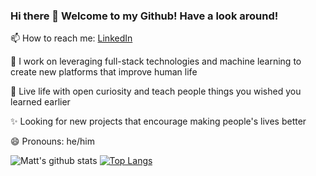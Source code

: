 ### Hi there 👋 Welcome to my Github! Have a look around!

<!--
**Snooder/Snooder** is a ✨ _special_ ✨ repository because its `README.md` (this file) appears on your GitHub profile.

Here are some ideas to get you started:

- 🔭 I’m currently working on ...
- 🌱 I’m currently learning ...
- 👯 I’m looking to collaborate on ...
- 🤔 I’m looking for help with ...
- 💬 Ask me about ...
- 📫 How to reach me: ...
- 😄 Pronouns: ...
- ⚡ Fun fact: ...
-->
📫 How to reach me: [LinkedIn](https://www.linkedin.com/in/mattcsnyder/)

🔭 I work on leveraging full-stack technologies and machine learning to create new platforms that improve human life

💬 Live life with open curiosity and teach people things you wished you learned earlier

✨ Looking for new projects that encourage making people's lives better 

😄 Pronouns: he/him

![Matt's github stats](https://github-readme-stats.vercel.app/api?username=Snooder&theme=tokyonight&layout=compact&count_private=true&include_all_commits=true&rank_icon=github)
[![Top Langs](https://github-readme-stats.vercel.app/api/top-langs/?username=Snooder&theme=tokyonight&layout=compact&count_private=true&include_all_commits=true)](https://github.com/Snooder/github-readme-stats)
